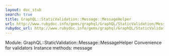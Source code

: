 ```yaml
---
layout: doc_stub
search: true
title: GraphQL::StaticValidation::Message::MessageHelper
url: http://www.rubydoc.info/gems/graphql/GraphQL/StaticValidation/Message/MessageHelper
rubydoc_url: http://www.rubydoc.info/gems/graphql/GraphQL/StaticValidation/Message/MessageHelper
---
```


Module: GraphQL::StaticValidation::Message::MessageHelper
Convenience for validators 
Instance methods:
message

